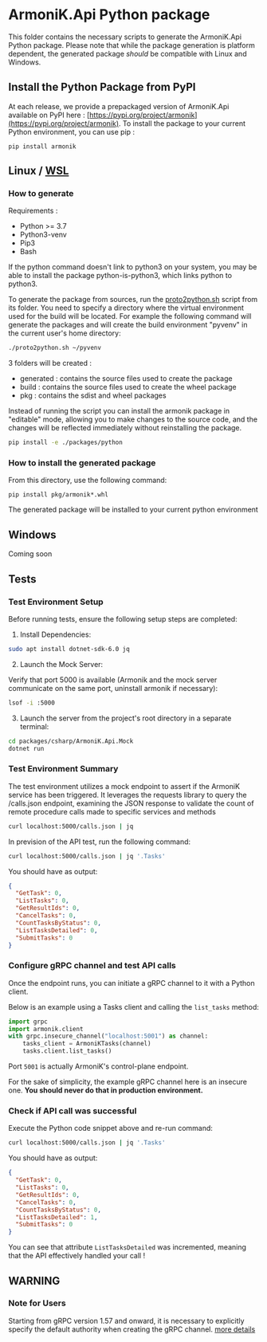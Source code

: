 # ArmoniK.Api Python package
This folder contains the necessary scripts to generate the ArmoniK.Api Python package. Please note that while the package generation is platform dependent, the generated package *should* be compatible with Linux and Windows.

## Install the Python Package from PyPI
At each release, we provide a prepackaged version of ArmoniK.Api available on PyPI here : [https://pypi.org/project/armonik](https://pypi.org/project/armonik).
To install the package to your current Python environment, you can use pip :
```
pip install armonik
```

## Linux / [WSL](https://learn.microsoft.com/en-us/windows/wsl/)
### **How to generate**

Requirements :
- Python >= 3.7
- Python3-venv
- Pip3
- Bash

If the python command doesn't link to python3 on your system, you may be able to install the package python-is-python3, which links python to python3.

To generate the package from sources, run the [proto2python.sh](proto2python.sh) script from its folder. You need to specify a directory where the virtual environment used for the build will be located. For example the following command will generate the packages and will create the build environment "pyvenv" in the current user's home directory:

```bash
./proto2python.sh ~/pyvenv
```

3 folders will be created :
- generated : contains the source files used to create the package
- build : contains the source files used to create the wheel package
- pkg : contains the sdist and wheel packages

Instead of running the script you can install the armonik package in "editable" mode, allowing you to make changes to the source code, and the changes will be reflected immediately without reinstalling the package.

 ```bash
 pip install -e ./packages/python
 ```

### **How to install the generated package**
From this directory, use the following command:
```code
pip install pkg/armonik*.whl
```
The generated package will be installed to your current python environment

## Windows
Coming soon

## Tests

### **Test Environment Setup**

Before running tests, ensure the following setup steps are completed:

1. Install Dependencies:

```bash
sudo apt install dotnet-sdk-6.0 jq
```

2. Launch the Mock Server:

Verify that port 5000 is available (Armonik and the mock server communicate on the same port, uninstall armonik if necessary):

```bash
lsof -i :5000
```

3. Launch the server from the project's root directory in a separate terminal:

```bash
cd packages/csharp/ArmoniK.Api.Mock
dotnet run
```

### **Test Environment Summary**

The test environment utilizes a mock endpoint to assert if the ArmoniK service has been triggered. It leverages the requests library to query the /calls.json endpoint, examining the JSON response to validate the count of remote procedure calls made to specific services and methods

```bash
curl localhost:5000/calls.json | jq
```

In prevision of the API test, run the following command:

```bash
curl localhost:5000/calls.json | jq '.Tasks'
```

You should have as output:

```json
{
  "GetTask": 0,
  "ListTasks": 0,
  "GetResultIds": 0,
  "CancelTasks": 0,
  "CountTasksByStatus": 0,
  "ListTasksDetailed": 0,
  "SubmitTasks": 0
}
```

### Configure gRPC channel and test API calls

Once the endpoint runs, you can initiate a gRPC channel to it with a Python client. 

Below is an example using a Tasks client and calling the `list_tasks` method:

```python
import grpc
import armonik.client
with grpc.insecure_channel("localhost:5001") as channel:
    tasks_client = ArmoniKTasks(channel)
    tasks.client.list_tasks()
```

Port `5001` is actually ArmoniK's control-plane endpoint.

For the sake of simplicity, the example gRPC channel here is an insecure one. **You should never do that in production environment.**

### **Check if API call was successful**

Execute the Python code snippet above and re-run command:

```bash
curl localhost:5000/calls.json | jq '.Tasks'
```

You should have as output:

```json
{
  "GetTask": 0,
  "ListTasks": 0,
  "GetResultIds": 0,
  "CancelTasks": 0,
  "CountTasksByStatus": 0,
  "ListTasksDetailed": 1,
  "SubmitTasks": 0
}
```

You can see that attribute `ListTasksDetailed` was incremented, meaning that the API effectively handled your call ! 

## WARNING

### Note for Users

Starting from gRPC version 1.57 and onward, it is necessary to explicitly specify the default authority when creating the gRPC channel. [more details](https://github.com/grpc/grpc/issues/34305)
